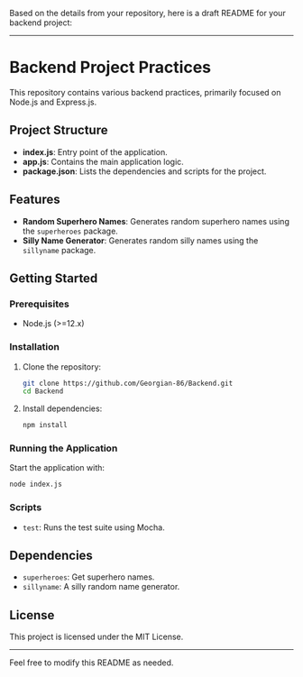 Based on the details from your repository, here is a draft README for your backend project:

---

# Backend Project Practices

This repository contains various backend practices, primarily focused on Node.js and Express.js.

## Project Structure

- **index.js**: Entry point of the application.
- **app.js**: Contains the main application logic.
- **package.json**: Lists the dependencies and scripts for the project.

## Features

- **Random Superhero Names**: Generates random superhero names using the `superheroes` package.
- **Silly Name Generator**: Generates random silly names using the `sillyname` package.

## Getting Started

### Prerequisites

- Node.js (>=12.x)

### Installation

1. Clone the repository:
    ```sh
    git clone https://github.com/Georgian-86/Backend.git
    cd Backend
    ```

2. Install dependencies:
    ```sh
    npm install
    ```

### Running the Application

Start the application with:
```sh
node index.js
```

### Scripts

- `test`: Runs the test suite using Mocha.

## Dependencies

- `superheroes`: Get superhero names.
- `sillyname`: A silly random name generator.

## License

This project is licensed under the MIT License.

---

Feel free to modify this README as needed.
